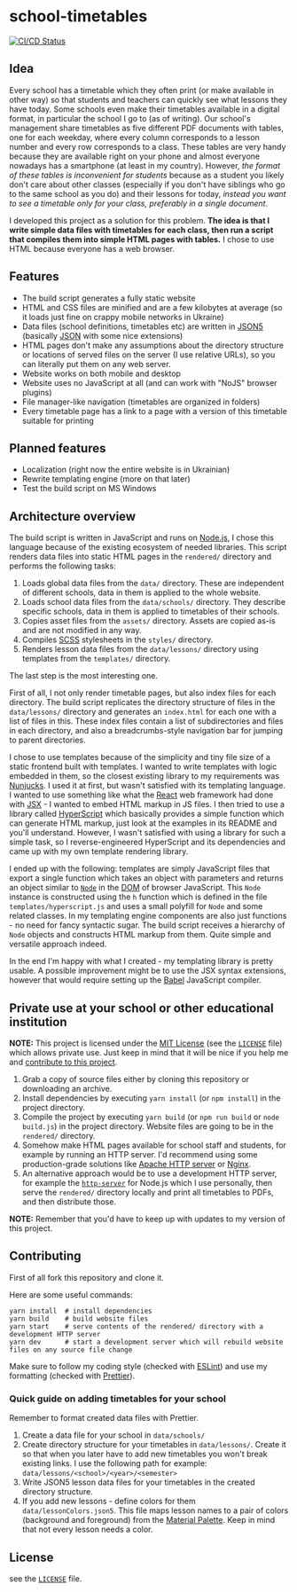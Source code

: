 # school-timetables

[![CI/CD Status](https://github.com/dmitmel/school-timetables/workflows/CI/CD/badge.svg)](https://github.com/dmitmel/school-timetables/actions?query=workflow:CI/CD)

## Idea

Every school has a timetable which they often print (or make available in other way) so that students and teachers can quickly see what lessons they have today. Some schools even make their timetables available in a digital format, in particular the school I go to (as of writing). Our school's management share timetables as five different PDF documents with tables, one for each weekday, where every column corresponds to a lesson number and every row corresponds to a class. These tables are very handy because they are available right on your phone and almost everyone nowadays has a smartphone (at least in my country). However, _the format of these tables is inconvenient for students_ because as a student you likely don't care about other classes (especially if you don't have siblings who go to the same school as you do) and their lessons for today, _instead you want to see a timetable only for your class, preferably in a single document_.

I developed this project as a solution for this problem. **The idea is that I write simple data files with timetables for each class, then run a script that compiles them into simple HTML pages with tables.** I chose to use HTML because everyone has a web browser.

## Features

- The build script generates a fully static website
- HTML and CSS files are minified and are a few kilobytes at average (so it loads just fine on crappy mobile networks in Ukraine)
- Data files (school definitions, timetables etc) are written in [JSON5](https://json5.org/) (basically [JSON](http://json.org/) with some nice extensions)
- HTML pages don't make any assumptions about the directory structure or locations of served files on the server (I use relative URLs), so you can literally put them on any web server.
- Website works on both mobile and desktop
- Website uses no JavaScript at all (and can work with "NoJS" browser plugins)
- File manager-like navigation (timetables are organized in folders)
- Every timetable page has a link to a page with a version of this timetable suitable for printing

## Planned features

- Localization (right now the entire website is in Ukrainian)
- Rewrite templating engine (more on that later)
- Test the build script on MS Windows

## Architecture overview

The build script is written in JavaScript and runs on [Node.js](https://nodejs.org/), I chose this language because of the existing ecosystem of needed libraries. This script renders data files into static HTML pages in the `rendered/` directory and performs the following tasks:

1. Loads global data files from the `data/` directory. These are independent of different schools, data in them is applied to the whole website.
2. Loads school data files from the `data/schools/` directory. They describe specific schools, data in them is applied to timetables of their schools.
3. Copies asset files from the `assets/` directory. Assets are copied as-is and are not modified in any way.
4. Compiles [SCSS](https://sass-lang.com/) stylesheets in the `styles/` directory.
5. Renders lesson data files from the `data/lessons/` directory using templates from the `templates/` directory.

The last step is the most interesting one.

First of all, I not only render timetable pages, but also index files for each directory. The build script replicates the directory structure of files in the `data/lessons/` directory and generates an `index.html` for each one with a list of files in this. These index files contain a list of subdirectories and files in each directory, and also a breadcrumbs-style navigation bar for jumping to parent directories.

I chose to use templates because of the simplicity and tiny file size of a static frontend built with templates. I wanted to write templates with logic embedded in them, so the closest existing library to my requirements was [Nunjucks](https://mozilla.github.io/nunjucks/). I used it at first, but wasn't satisfied with its templating language. I wanted to use something like what the [React](https://reactjs.org/) web framework had done with [JSX](https://reactjs.org/docs/introducing-jsx.html) - I wanted to embed HTML markup in JS files. I then tried to use a library called [HyperScript](https://github.com/hyperhype/hyperscript) which basically provides a simple function which can generate HTML markup, just look at the examples in its README and you'll understand. However, I wasn't satisfied with using a library for such a simple task, so I reverse-engineered HyperScript and its dependencies and came up with my own template rendering library.

I ended up with the following: templates are simply JavaScript files that export a single function which takes an object with parameters and returns an object similar to [`Node`](https://developer.mozilla.org/en-US/docs/Web/API/Node) in the [DOM](https://developer.mozilla.org/en-US/docs/Web/API/Document_Object_Model/Introduction) of browser JavaScript. This `Node` instance is constructed using the `h` function which is defined in the file `templates/hyperscript.js` and uses a small polyfill for `Node` and some related classes. In my templating engine components are also just functions - no need for fancy syntactic sugar. The build script receives a hierarchy of `Node` objects and constructs HTML markup from them. Quite simple and versatile approach indeed.

In the end I'm happy with what I created - my templating library is pretty usable. A possible improvement might be to use the JSX syntax extensions, however that would require setting up the [Babel](https://babeljs.io/) JavaScript compiler.

## Private use at your school or other educational institution

**NOTE:** This project is licensed under the [MIT License](https://choosealicense.com/licenses/mit/) (see the [`LICENSE`](https://github.com/dmitmel/school-timetables/blob/master/LICENSE) file) which allows private use. Just keep in mind that it will be nice if you help me and [contribute to this project](https://github.com/dmitmel/school-timetables/pull/new).

1. Grab a copy of source files either by cloning this repository or downloading an archive.
2. Install dependencies by executing `yarn install` (or `npm install`) in the project directory.
3. Compile the project by executing `yarn build` (or `npm run build` or `node build.js`) in the project directory. Website files are going to be in the `rendered/` directory.
4. Somehow make HTML pages available for school staff and students, for example by running an HTTP server. I'd recommend using some production-grade solutions like [Apache HTTP server](https://httpd.apache.org/) or [Nginx](https://www.nginx.com/).
5. An alternative approach would be to use a development HTTP server, for example the [`http-server`](https://github.com/http-party/http-server) for Node.js which I use personally, then serve the `rendered/` directory locally and print all timetables to PDFs, and then distribute those.

**NOTE:** Remember that you'd have to keep up with updates to my version of this project.

## Contributing

First of all fork this repository and clone it.

Here are some useful commands:

```shell
yarn install  # install dependencies
yarn build    # build website files
yarn start    # serve contents of the rendered/ directory with a development HTTP server
yarn dev      # start a development server which will rebuild website files on any source file change
```

Make sure to follow my coding style (checked with [ESLint](https://eslint.org/)) and use my formatting (checked with [Prettier](https://prettier.io/)).

### Quick guide on adding timetables for your school

Remember to format created data files with Prettier.

1. Create a data file for your school in `data/schools/`
2. Create directory structure for your timetables in `data/lessons/`. Create it so that when you later have to add new timetables you won't break existing links. I use the following path for example: `data/lessons/<school>/<year>/<semester>`
3. Write JSON5 lesson data files for your timetables in the created directory structure.
4. If you add new lessons - define colors for them `data/lessonColors.json5`. This file maps lesson names to a pair of colors (background and foreground) from the [Material Palette](https://material.io/resources/color/). Keep in mind that not every lesson needs a color.

## License

see the [`LICENSE`](https://github.com/dmitmel/school-timetables/blob/master/LICENSE) file.
